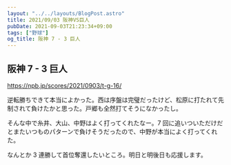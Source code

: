```yaml
---
layout: "../../layouts/BlogPost.astro"
title: 2021/09/03 阪神VS巨人
pubDate: 2021-09-03T21:23:34+09:00
tags: ["野球"]
og_title: 阪神 7 - 3 巨人
---
```


## 阪神 7 - 3 巨人

https://npb.jp/scores/2021/0903/t-g-16/

逆転勝ちできて本当によかった。西は序盤は完璧だったけど、松原に打たれて先制されて負けたかと思った。戸郷も全然打てそうになかったし。

そんな中で糸井、大山、中野はよく打ってくれたなー。7 回に追いついただけだとまたいつものパターンで負けそうだったので、中野が本当によく打ってくれた。

なんとか 3 連勝して首位奪還したいところ。明日と明後日も応援します。
